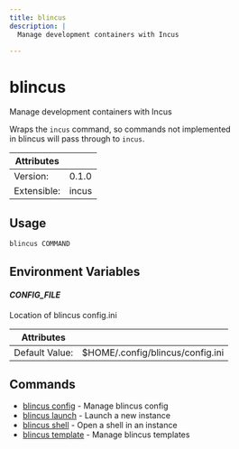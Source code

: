 ```yaml
---
title: blincus
description: | 
  Manage development containers with Incus  

---
```


# blincus

Manage development containers with Incus  
  
Wraps the `incus` command, so commands not implemented   
in blincus will pass through to `incus`.  


| Attributes       | &nbsp;
|------------------|-------------
| Version:         | 0.1.0
| Extensible:      | incus

## Usage

```bash
blincus COMMAND
```

## Environment Variables

#### *CONFIG_FILE*

Location of blincus config.ini

| Attributes      | &nbsp;
|-----------------|-------------
| Default Value:  | $HOME/.config/blincus/config.ini

## Commands

- [blincus config](/cli/blincus/config) - Manage blincus config
- [blincus launch](/cli/blincus/launch) - Launch a new instance
- [blincus shell](/cli/blincus/shell) - Open a shell in an instance
- [blincus template](/cli/blincus/template) - Manage blincus templates


